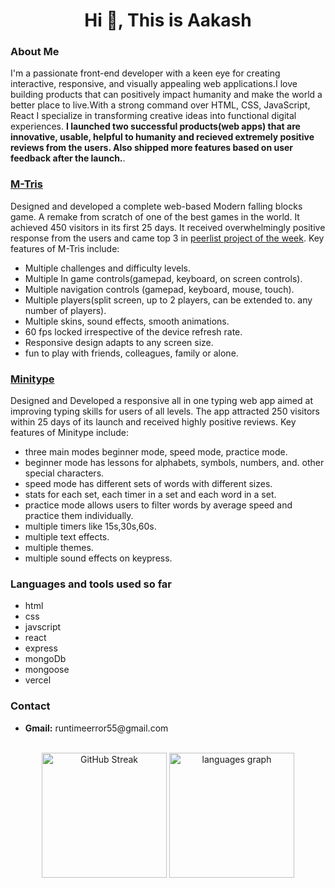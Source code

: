 <h1 align="center">Hi 👋, This is Aakash</h1>


<h3>About Me</h3>
I'm a passionate front-end developer with a keen eye for creating interactive, responsive, and
visually appealing web applications.I love building products that can positively impact humanity and make the world a better place to live.With a strong command over HTML, CSS, JavaScript, React
I specialize in transforming creative ideas into functional digital experiences. <b>I launched two successful products(web apps) that are innovative, usable, helpful to humanity and recieved extremely positive reviews from the users. Also shipped more features based on user feedback after the launch.</b>.

<h3><a href="https://mtris.in/">M-Tris</a></h3>
<p>Designed and developed a complete web-based Modern falling blocks game. A remake from scratch of one of the best games in the world.
  It achieved 450 visitors in its first 25 days. It received overwhelmingly positive response from the users and came top 3 in <a href="https://peerlist.io/runtimeerror55/project/mtris">peerlist project of the week</a>. Key features of M-Tris include:</p>
  <ul>
  <li>Multiple challenges and difficulty levels.</li>
  <li>Multiple In game controls(gamepad, keyboard, on screen controls).</li>
  <li>Multiple navigation controls (gamepad, keyboard, mouse, touch).</li>
  <li>Multiple players(split screen, up to 2 players, can be extended to. any number of players).</li>
  <li>Multiple skins, sound effects, smooth animations.</li>
  <li>60 fps locked irrespective of the device refresh rate.</li>
  <li>Responsive design adapts to any screen size.</li>
  <li>fun to play with friends, colleagues, family or alone.</li>

</ul>
<h3><a href="https://minitype.in/">Minitype</a></h3>

<p> Designed and Developed a responsive all in one typing web app aimed at improving typing skills for users of all levels.
  The app attracted 250 visitors within 25 days of its launch and received highly positive reviews. Key features of Minitype include:</p>
  <ul>
<li>three main modes beginner mode, speed mode, practice mode.</li>
<li>beginner mode has lessons for alphabets, symbols, numbers, and. other special characters.</li>
<li>speed mode has different sets of words with different sizes.</li>
<li>stats for each set, each timer in a set and each word in a set.</li>
<li>practice mode allows users to filter words by average speed and practice them individually.</li>
<li>multiple timers like 15s,30s,60s.</li>
<li>multiple text effects.</li>
<li>multiple themes.</li>
<li>multiple sound effects on keypress.</li>
</ul>
<h3>Languages and tools used so far</h3>
<ul>
  <li>html</li>
  <li>css</li>
  <li>javscript</li>
  <li>react</li>
  <li>express</li>
  <li>mongoDb</li>
  <li>mongoose</li>
  <li>vercel</li>
 
</ul>
  </div>

  <h3>Contact</h3>
  <ul>
    <li><b>Gmail:</b> runtimeerror55@gmail.com</li>
 </ul>
  
<br clear="both">

<div align="center">
<a href="https://git.io/streak-stats"><img src="https://streak-stats.demolab.com?user=runtimeerror55&theme=dark&mode=daily&card_width=350" alt="GitHub Streak" height="200" /></a>
  <img src="https://github-readme-stats.vercel.app/api/top-langs?username=runtimeerror55&locale=en&hide_title=false&layout=compact&card_width=320&langs_count=5&theme=dracula&hide_border=false" height="200" alt="languages graph"  />
</div>


###
